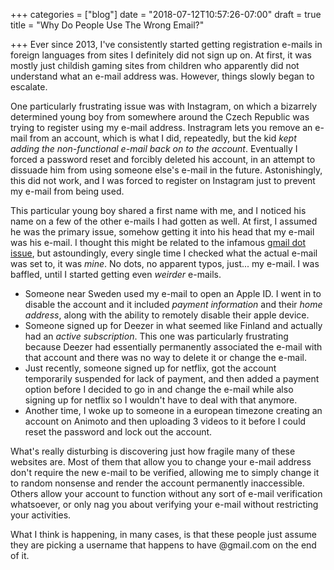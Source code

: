 +++
categories = ["blog"]
date = "2018-07-12T10:57:26-07:00"
draft = true
title = "Why Do People Use The Wrong Email?"

+++
Ever since 2013, I've consistently started getting registration e-mails in foreign languages from sites I definitely did not sign up on. At first, it was mostly just childish gaming sites from children who apparently did not understand what an e-mail address was. However, things slowly began to escalate.

One particularly frustrating issue was with Instagram, on which a bizarrely determined young boy from somewhere around the Czech Republic was trying to register using my e-mail address. Instragram lets you remove an e-mail from an account, which is what I did, repeatedly, but the kid _kept adding the non-functional e-mail back on to the account_. Eventually I forced a password reset and forcibly deleted his account, in an attempt to dissuade him from using someone else's e-mail in the future. Astonishingly, this did not work, and I was forced to register on Instagram just to prevent my e-mail from being used.

This particular young boy shared a first name with me, and I noticed his name on a few of the other e-mails I had gotten as well. At first, I assumed he was the primary issue, somehow getting it into his head that my e-mail was his e-mail. I thought this might be related to the infamous [gmail dot issue](https://support.google.com/mail/answer/7436150?hl=en), but astoundingly, every single time I checked what the actual e-mail was set to, it was _mine_. No dots, no apparent typos, just... my e-mail. I was baffled, until I started getting even _weirder_ e-mails.

* Someone near Sweden used my e-mail to open an Apple ID. I went in to disable the account and it included _payment information_ and their _home address_, along with the ability to remotely disable their apple device.
* Someone signed up for Deezer in what seemed like Finland and actually had an _active subscription_. This one was particularly frustrating because Deezer had essentially permanently associated the e-mail with that account and there was no way to delete it or change the e-mail.
* Just recently, someone signed up for netflix, got the account temporarily suspended for lack of payment, and then added a payment option before I decided to go in and change the e-mail while also signing up for netflix so I wouldn't have to deal with that anymore. 
* Another time, I woke up to someone in a european timezone creating an account on Animoto and then uploading 3 videos to it before I could reset the password and lock out the account.

What's really disturbing is discovering just how fragile many of these websites are. Most of them that allow you to change your e-mail address don't require the new e-mail to be verified, allowing me to simply change it to random nonsense and render the account permanently inaccessible. Others allow your account to function without any sort of e-mail verification whatsoever, or only nag you about verifying your e-mail without restricting your activities.

What I think is happening, in many cases, is that these people just assume they are picking a username that happens to have @gmail.com on the end of it.